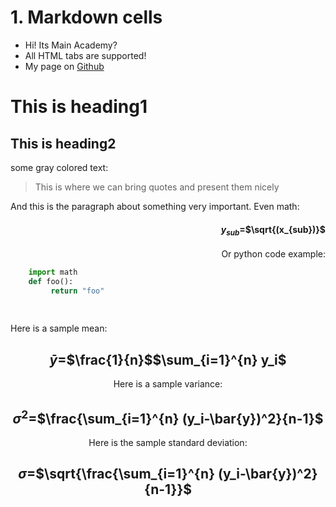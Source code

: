 # 1. Markdown cells
* Hi! Its Main Academy?
* All HTML tabs are supported!
* My page on [Github](https://github.com/Biven34)

# This is heading1

## This is heading2

some gray colored text:
> This is where we can bring quotes and present them nicely

And this is the paragraph about something very important. Even math:

 <div style="text-align:right">
    
#### $y_{sub}$=$\sqrt{(x_{sub})}$ 
    
Or python code example:
<div style="text-align:left">  
    
```python
    import math
    def foo():
         return "foo"
    
    
```
    
Here is a sample mean:
    
<div style="text-align:center"> 
    
## $\bar{y}$=$\frac{1}{n}$$\sum_{i=1}^{n} y_i$

Here is a sample variance: 
    
<div style="text-align:center">

## $\sigma^2$=$\frac{\sum_{i=1}^{n} (y_i-\bar{y})^2}{n-1}$
    
Here is the sample standard deviation:    
<div style="text-align:center">   

## $\sigma$=$\sqrt{\frac{\sum_{i=1}^{n} (y_i-\bar{y})^2}{n-1}}$


```python

```
